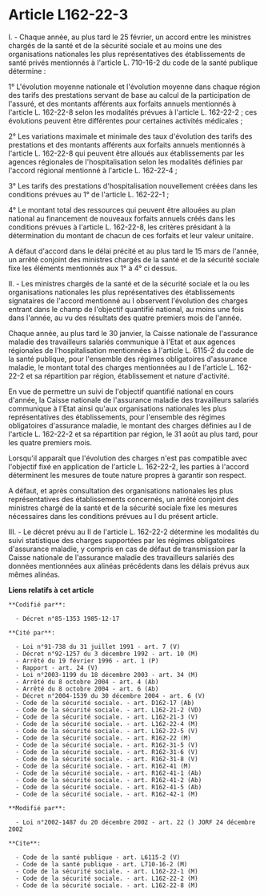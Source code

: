 # Article L162-22-3

I. - Chaque année, au plus tard le 25 février, un accord entre les ministres chargés de la santé et de la sécurité sociale et
au moins une des organisations nationales les plus représentatives des établissements de santé privés mentionnés à l'article
L. 710-16-2 du code de la santé publique détermine :

1° L'évolution moyenne nationale et l'évolution moyenne dans chaque région des tarifs des prestations servant de base au
calcul de la participation de l'assuré, et des montants afférents aux forfaits annuels mentionnés à l'article L. 162-22-8
selon les modalités prévues à l'article L. 162-22-2 ; ces évolutions peuvent être différentes pour certaines activités
médicales ;

2° Les variations maximale et minimale des taux d'évolution des tarifs des prestations et des montants afférents aux forfaits
annuels mentionnés à l'article L. 162-22-8 qui peuvent être alloués aux établissements par les agences régionales de
l'hospitalisation selon les modalités définies par l'accord régional mentionné à l'article L. 162-22-4 ;

3° Les tarifs des prestations d'hospitalisation nouvellement créées dans les conditions prévues au 1° de l'article L.
162-22-1 ;

4° Le montant total des ressources qui peuvent être allouées au plan national au financement de nouveaux forfaits annuels
créés dans les conditions prévues à l'article L. 162-22-8, les critères présidant à la détermination du montant de chacun de
ces forfaits et leur valeur unitaire.

A défaut d'accord dans le délai précité et au plus tard le 15 mars de l'année, un arrêté conjoint des ministres chargés de la
santé et de la sécurité sociale fixe les éléments mentionnés aux 1° à 4° ci dessus.

II. - Les ministres chargés de la santé et de la sécurité sociale et la ou les organisations nationales les plus
représentatives des établissements signataires de l'accord mentionné au I observent l'évolution des charges entrant dans le
champ de l'objectif quantifié national, au moins une fois dans l'année, au vu des résultats des quatre premiers mois de
l'année.

Chaque année, au plus tard le 30 janvier, la Caisse nationale de l'assurance maladie des travailleurs salariés communique à
l'Etat et aux agences régionales de l'hospitalisation mentionnées à l'article L. 6115-2 du code de la santé publique, pour
l'ensemble des régimes obligatoires d'assurance maladie, le montant total des charges mentionnées au I de l'article L.
162-22-2 et sa répartition par région, établissement et nature d'activité.

En vue de permettre un suivi de l'objectif quantifié national en cours d'année, la Caisse nationale de l'assurance maladie
des travailleurs salariés communique à l'Etat ainsi qu'aux organisations nationales les plus représentatives des
établissements, pour l'ensemble des régimes obligatoires d'assurance maladie, le montant des charges définies au I de
l'article L. 162-22-2 et sa répartition par région, le 31 août au plus tard, pour les quatre premiers mois.

Lorsqu'il apparaît que l'évolution des charges n'est pas compatible avec l'objectif fixé en application de l'article L.
162-22-2, les parties à l'accord déterminent les mesures de toute nature propres à garantir son respect.

A défaut, et après consultation des organisations nationales les plus représentatives des établissements concernés, un arrêté
conjoint des ministres chargé de la santé et de la sécurité sociale fixe les mesures nécessaires dans les conditions prévues
au I du présent article.

III. - Le décret prévu au II de l'article L. 162-22-2 détermine les modalités du suivi statistique des charges supportées par
les régimes obligatoires d'assurance maladie, y compris en cas de défaut de transmission par la Caisse nationale de
l'assurance maladie des travailleurs salariés des données mentionnées aux alinéas précédents dans les délais prévus aux mêmes
alinéas.

**Liens relatifs à cet article**

	**Codifié par**:

	  - Décret n°85-1353 1985-12-17

	**Cité par**:

	  - Loi n°91-738 du 31 juillet 1991 - art. 7 (V)
	  - Décret n°92-1257 du 3 décembre 1992 - art. 10 (M)
	  - Arrêté du 19 février 1996 - art. 1 (P)
	  - Rapport - art. 24 (V)
	  - Loi n°2003-1199 du 18 décembre 2003 - art. 34 (M)
	  - Arrêté du 8 octobre 2004 - art. 4 (Ab)
	  - Arrêté du 8 octobre 2004 - art. 6 (Ab)
	  - Décret n°2004-1539 du 30 décembre 2004 - art. 6 (V)
	  - Code de la sécurité sociale. - art. D162-17 (Ab)
	  - Code de la sécurité sociale. - art. L162-21-2 (VD)
	  - Code de la sécurité sociale. - art. L162-21-3 (V)
	  - Code de la sécurité sociale. - art. L162-22-4 (M)
	  - Code de la sécurité sociale. - art. L162-22-5 (V)
	  - Code de la sécurité sociale. - art. R162-22 (M)
	  - Code de la sécurité sociale. - art. R162-31-5 (V)
	  - Code de la sécurité sociale. - art. R162-31-6 (V)
	  - Code de la sécurité sociale. - art. R162-31-8 (V)
	  - Code de la sécurité sociale. - art. R162-41 (M)
	  - Code de la sécurité sociale. - art. R162-41-1 (Ab)
	  - Code de la sécurité sociale. - art. R162-41-2 (Ab)
	  - Code de la sécurité sociale. - art. R162-41-5 (Ab)
	  - Code de la sécurité sociale. - art. R162-42-1 (M)

	**Modifié par**:

	  - Loi n°2002-1487 du 20 décembre 2002 - art. 22 () JORF 24 décembre 2002

	**Cite**:

	  - Code de la santé publique - art. L6115-2 (V)
	  - Code de la santé publique - art. L710-16-2 (M)
	  - Code de la sécurité sociale. - art. L162-22-1 (M)
	  - Code de la sécurité sociale. - art. L162-22-2 (M)
	  - Code de la sécurité sociale. - art. L162-22-8 (M)
